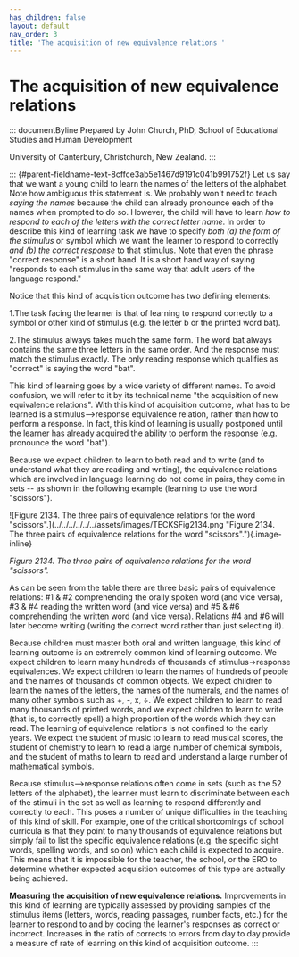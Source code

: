 ```yaml
---
has_children: false
layout: default
nav_order: 3
title: 'The acquisition of new equivalence relations '
---
```

# The acquisition of new equivalence relations 


::: documentByline
Prepared by John Church, PhD, School of Educational Studies and Human
Development

University of Canterbury, Christchurch, New Zealand.
:::

::: {#parent-fieldname-text-8cffce3ab5e1467d9191c041b991752f}
Let us say that we want a young child to learn the names of the letters
of the alphabet. Note how ambiguous this statement is. We probably
won\'t need to teach *saying the names* because the child can already
pronounce each of the names when prompted to do so. However, the child
will have to learn *how to respond to each of the letters with the
correct letter name*. In order to describe this kind of learning task we
have to specify *both (a) the form of the stimulus* or symbol which we
want the learner to respond to correctly *and (b) the correct response*
to that stimulus. Note that even the phrase "correct response" is a
short hand. It is a short hand way of saying "responds to each stimulus
in the same way that adult users of the language respond."

Notice that this kind of acquisition outcome has two defining elements:

1.The task facing the learner is that of learning to respond correctly
to a symbol or other kind of stimulus (e.g. the letter b or the printed
word bat).

2.The stimulus always takes much the same form. The word bat always
contains the same three letters in the same order. And the response must
match the stimulus exactly. The only reading response which qualifies as
"correct" is saying the word "bat".

This kind of learning goes by a wide variety of different names. To
avoid confusion, we will refer to it by its technical name "the
acquisition of new equivalence relations". With this kind of acquisition
outcome, what has to be learned is a stimulus--\>response equivalence
relation, rather than how to perform a response. In fact, this kind of
learning is usually postponed until the learner has already acquired the
ability to perform the response (e.g. pronounce the word "bat").

Because we expect children to learn to both read and to write (and to
understand what they are reading and writing), the equivalence relations
which are involved in language learning do not come in pairs, they come
in sets -- as shown in the following example (learning to use the word
"scissors").

![Figure 2134. The three pairs of equivalence relations for the word
\"scissors\".](../../../../../../assets/images/TECKSFig2134.png "Figure 2134. The three pairs of equivalence relations for the word "scissors"."){.image-inline}

*Figure 2134. The three pairs of equivalence relations for the word
\"scissors\".*

As can be seen from the table there are three basic pairs of equivalence
relations: #1 & #2 comprehending the orally spoken word (and vice
versa), #3 & #4 reading the written word (and vice versa) and #5 & #6
comprehending the written word (and vice versa). Relations #4 and #6
will later become writing (writing the correct word rather than just
selecting it).

Because children must master both oral and written language, this kind
of learning outcome is an extremely common kind of learning outcome. We
expect children to learn many hundreds of thousands of
stimulus-\>response equivalences. We expect children to learn the names
of hundreds of people and the names of thousands of common objects. We
expect children to learn the names of the letters, the names of the
numerals, and the names of many other symbols such as +, -, x, ÷. We
expect children to learn to read many thousands of printed words, and we
expect children to learn to write (that is, to correctly spell) a high
proportion of the words which they can read. The learning of equivalence
relations is not confined to the early years. We expect the student of
music to learn to read musical scores, the student of chemistry to learn
to read a large number of chemical symbols, and the student of maths to
learn to read and understand a large number of mathematical symbols.

Because stimulus--\>response relations often come in sets (such as the
52 letters of the alphabet), the learner must learn to discriminate
between each of the stimuli in the set as well as learning to respond
differently and correctly to each. This poses a number of unique
difficulties in the teaching of this kind of skill. For example, one of
the critical shortcomings of school curricula is that they point to many
thousands of equivalence relations but simply fail to list the specific
equivalence relations (e.g. the specific sight words, spelling words,
and so on) which each child is expected to acquire. This means that it
is impossible for the teacher, the school, or the ERO to determine
whether expected acquisition outcomes of this type are actually being
achieved.

**Measuring the acquisition of new equivalence relations.** Improvements
in this kind of learning are typically assessed by providing samples of
the stimulus items (letters, words, reading passages, number facts,
etc.) for the learner to respond to and by coding the learner\'s
responses as correct or incorrect. Increases in the ratio of corrects to
errors from day to day provide a measure of rate of learning on this
kind of acquisition outcome.
:::

